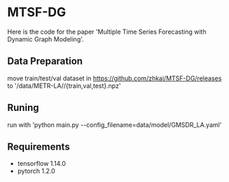 # MTSF-DG
Here is the code for the paper 'Multiple Time Series Forecasting with Dynamic Graph Modeling'.

## Data Preparation
move train/test/val dataset in https://github.com/zhkai/MTSF-DG/releases to '/data/METR-LA//{train,val,test}.npz'

## Runing
run with 'python main.py --config_filename=data/model/GMSDR_LA.yaml'

## Requirements
-  tensorflow                1.14.0
-  pytorch                   1.2.0


